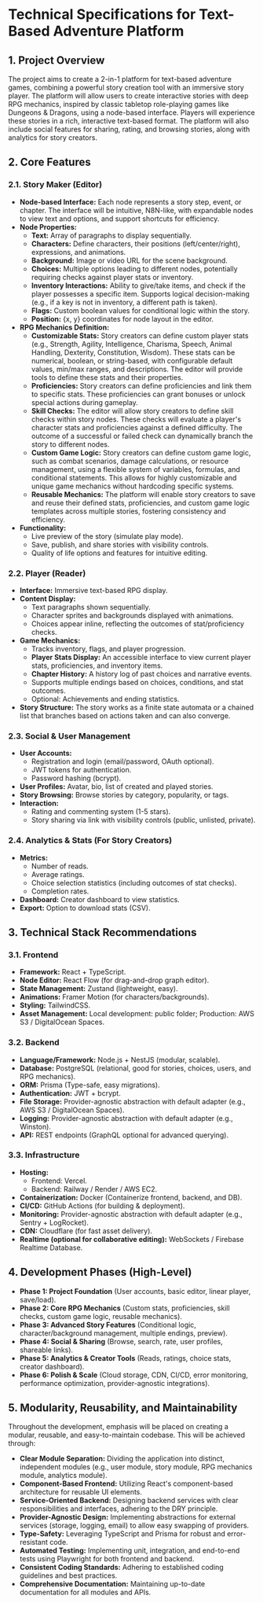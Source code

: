# Technical Specifications for Text-Based Adventure Platform

## 1. Project Overview

The project aims to create a 2-in-1 platform for text-based adventure games, combining a powerful story creation tool with an immersive story player. The platform will allow users to create interactive stories with deep RPG mechanics, inspired by classic tabletop role-playing games like Dungeons & Dragons, using a node-based interface. Players will experience these stories in a rich, interactive text-based format. The platform will also include social features for sharing, rating, and browsing stories, along with analytics for story creators.

## 2. Core Features

### 2.1. Story Maker (Editor)

*   **Node-based Interface:** Each node represents a story step, event, or chapter. The interface will be intuitive, N8N-like, with expandable nodes to view text and options, and support shortcuts for efficiency.
*   **Node Properties:**
    *   **Text:** Array of paragraphs to display sequentially.
    *   **Characters:** Define characters, their positions (left/center/right), expressions, and animations.
    *   **Background:** Image or video URL for the scene background.
    *   **Choices:** Multiple options leading to different nodes, potentially requiring checks against player stats or inventory.
    *   **Inventory Interactions:** Ability to give/take items, and check if the player possesses a specific item. Supports logical decision-making (e.g., if a key is not in inventory, a different path is taken).
    *   **Flags:** Custom boolean values for conditional logic within the story.
    *   **Position:** {x, y} coordinates for node layout in the editor.
*   **RPG Mechanics Definition:**
    *   **Customizable Stats:** Story creators can define custom player stats (e.g., Strength, Agility, Intelligence, Charisma, Speech, Animal Handling, Dexterity, Constitution, Wisdom). These stats can be numerical, boolean, or string-based, with configurable default values, min/max ranges, and descriptions. The editor will provide tools to define these stats and their properties.
    *   **Proficiencies:** Story creators can define proficiencies and link them to specific stats. These proficiencies can grant bonuses or unlock special actions during gameplay.
    *   **Skill Checks:** The editor will allow story creators to define skill checks within story nodes. These checks will evaluate a player's character stats and proficiencies against a defined difficulty. The outcome of a successful or failed check can dynamically branch the story to different nodes.
    *   **Custom Game Logic:** Story creators can define custom game logic, such as combat scenarios, damage calculations, or resource management, using a flexible system of variables, formulas, and conditional statements. This allows for highly customizable and unique game mechanics without hardcoding specific systems.
    *   **Reusable Mechanics:** The platform will enable story creators to save and reuse their defined stats, proficiencies, and custom game logic templates across multiple stories, fostering consistency and efficiency.
*   **Functionality:**
    *   Live preview of the story (simulate play mode).
    *   Save, publish, and share stories with visibility controls.
    *   Quality of life options and features for intuitive editing.

### 2.2. Player (Reader)

*   **Interface:** Immersive text-based RPG display.
*   **Content Display:**
    *   Text paragraphs shown sequentially.
    *   Character sprites and backgrounds displayed with animations.
    *   Choices appear inline, reflecting the outcomes of stat/proficiency checks.
*   **Game Mechanics:**
    *   Tracks inventory, flags, and player progression.
    *   **Player Stats Display:** An accessible interface to view current player stats, proficiencies, and inventory items.
    *   **Chapter History:** A history log of past choices and narrative events.
    *   Supports multiple endings based on choices, conditions, and stat outcomes.
    *   Optional: Achievements and ending statistics.
*   **Story Structure:** The story works as a finite state automata or a chained list that branches based on actions taken and can also converge.

### 2.3. Social & User Management

*   **User Accounts:**
    *   Registration and login (email/password, OAuth optional).
    *   JWT tokens for authentication.
    *   Password hashing (bcrypt).
*   **User Profiles:** Avatar, bio, list of created and played stories.
*   **Story Browsing:** Browse stories by category, popularity, or tags.
*   **Interaction:**
    *   Rating and commenting system (1-5 stars).
    *   Story sharing via link with visibility controls (public, unlisted, private).

### 2.4. Analytics & Stats (For Story Creators)

*   **Metrics:**
    *   Number of reads.
    *   Average ratings.
    *   Choice selection statistics (including outcomes of stat checks).
    *   Completion rates.
*   **Dashboard:** Creator dashboard to view statistics.
*   **Export:** Option to download stats (CSV).

## 3. Technical Stack Recommendations

### 3.1. Frontend

*   **Framework:** React + TypeScript.
*   **Node Editor:** React Flow (for drag-and-drop graph editor).
*   **State Management:** Zustand (lightweight, easy).
*   **Animations:** Framer Motion (for characters/backgrounds).
*   **Styling:** TailwindCSS.
*   **Asset Management:** Local development: public folder; Production: AWS S3 / DigitalOcean Spaces.

### 3.2. Backend

*   **Language/Framework:** Node.js + NestJS (modular, scalable).
*   **Database:** PostgreSQL (relational, good for stories, choices, users, and RPG mechanics).
*   **ORM:** Prisma (Type-safe, easy migrations).
*   **Authentication:** JWT + bcrypt.
*   **File Storage:** Provider-agnostic abstraction with default adapter (e.g., AWS S3 / DigitalOcean Spaces).
*   **Logging:** Provider-agnostic abstraction with default adapter (e.g., Winston).
*   **API:** REST endpoints (GraphQL optional for advanced querying).

### 3.3. Infrastructure

*   **Hosting:**
    *   Frontend: Vercel.
    *   Backend: Railway / Render / AWS EC2.
*   **Containerization:** Docker (Containerize frontend, backend, and DB).
*   **CI/CD:** GitHub Actions (for building & deployment).
*   **Monitoring:** Provider-agnostic abstraction with default adapter (e.g., Sentry + LogRocket).
*   **CDN:** Cloudflare (for fast asset delivery).
*   **Realtime (optional for collaborative editing):** WebSockets / Firebase Realtime Database.

## 4. Development Phases (High-Level)

*   **Phase 1: Project Foundation** (User accounts, basic editor, linear player, save/load).
*   **Phase 2: Core RPG Mechanics** (Custom stats, proficiencies, skill checks, custom game logic, reusable mechanics).
*   **Phase 3: Advanced Story Features** (Conditional logic, character/background management, multiple endings, preview).
*   **Phase 4: Social & Sharing** (Browse, search, rate, user profiles, shareable links).
*   **Phase 5: Analytics & Creator Tools** (Reads, ratings, choice stats, creator dashboard).
*   **Phase 6: Polish & Scale** (Cloud storage, CDN, CI/CD, error monitoring, performance optimization, provider-agnostic integrations).

## 5. Modularity, Reusability, and Maintainability

Throughout the development, emphasis will be placed on creating a modular, reusable, and easy-to-maintain codebase. This will be achieved through:

*   **Clear Module Separation:** Dividing the application into distinct, independent modules (e.g., user module, story module, RPG mechanics module, analytics module).
*   **Component-Based Frontend:** Utilizing React's component-based architecture for reusable UI elements.
*   **Service-Oriented Backend:** Designing backend services with clear responsibilities and interfaces, adhering to the DRY principle.
*   **Provider-Agnostic Design:** Implementing abstractions for external services (storage, logging, email) to allow easy swapping of providers.
*   **Type-Safety:** Leveraging TypeScript and Prisma for robust and error-resistant code.
*   **Automated Testing:** Implementing unit, integration, and end-to-end tests using Playwright for both frontend and backend.
*   **Consistent Coding Standards:** Adhering to established coding guidelines and best practices.
*   **Comprehensive Documentation:** Maintaining up-to-date documentation for all modules and APIs.

